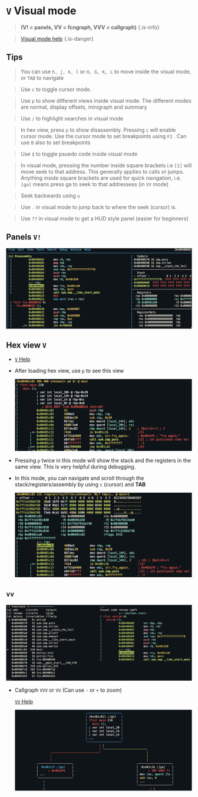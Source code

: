 <!-- V -->

#  **`V`** Visual mode

> **(V! = panels, VV = fcngraph, VVV = callgraph)**  {.is-info}

> [Visual mode help](/options/capv/Visual-mode) {.is-danger}


## **Tips**
  > You can use `h, j, k, l` or `H, G, K, L` to move inside the visual mode, or `TAB` to navigate

  > Use `c` to toggle cursor mode.

  > Use `p` to show different views inside visual mode. The different modes are normal, display offsets, minigraph and summary

  > Use `/` to highlight searches in visual mode

  > In hex view, press `p` to show disassembly. Pressing `c` will enable cursor mode. Use the cursor mode to set breakpoints using `F2` . Can use `B` also to set breakpoints

  > Use `$` to toggle psuedo code inside visual mode

  > In visual mode, pressing the number inside square brackets i.e `[1]` will move seek to that address. This generally applies to calls or jumps. Anything inside square brackets are used for quick navigation, i.e. `[ga]` means press ga to seek to that addressess (in `VV` mode)

  > Seek backwards using `u`

  > Use `.` in visual mode to jump back to where the seek (cursor) is.

  > Use `??` in visual mode to get a HUD style panel (easier for beginners)


## Panels `V!`

  <img src="/uploads/cap-v/panels.png" width="600">

## Hex view `V`

  - [ `V` Help](/options/capv/Visual-mode) 

  - After loading hex view, use `p` to see this view

    ![Hex View](/uploads/cap-v/hex-view.png "Hex View")

  - Pressing `p` twice in this mode will show the stack and the registers in the same view. This is very helpful during debugging.
  - In this mode, you can navigate and scroll through the stack/registers/assembly by using `c` (cursor) and **TAB**

    ![Hex View Cap P](/uploads/cap-v/hex-view-cap-p "Hex View Cap P")

## `vv`

  ![Vv](/uploads/cap-v/vv.png "vv")

- Callgraph `VVV` or `VV` (Can use `-` or `+` to zoom)

   [ `VV` Help](/options/capv/Visual-mode) 

  ![Cap Vvv Png](/uploads/cap-v/cap-vvv-png.png "Cap Vvv Png")